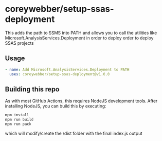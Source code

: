 # coreywebber/setup-ssas-deployment
This adds the path to SSMS into PATH and allows you to call the utilities like Microsoft.AnalysisServices.Deployment in order to deploy order to deploy SSAS projects

## Usage

```yml
- name: Add Microsoft.AnalysisServices.Deployment to PATH
  uses: coreywebber/setup-ssas-deployment@v1.0.0
```

## Building this repo
As with most GitHub Actions, this requires NodeJS development tools.  After installing NodeJS, you can build this by executing:

```bash
npm install
npm run build
npm run pack
```

which will modify/create the /dist folder with the final index.js output
